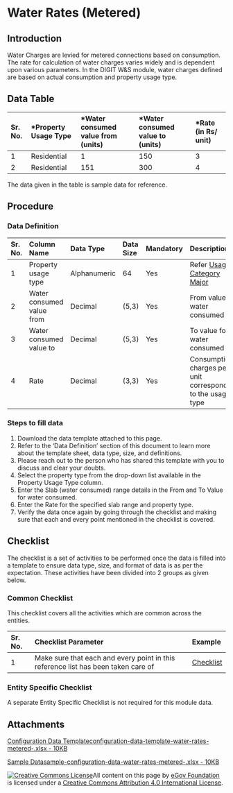 # Water Rates \(Metered\)

## Introduction <a id="introduction"></a>

Water Charges are levied for metered connections based on consumption. The rate for calculation of water charges varies widely and is dependent upon various parameters. In the DIGIT W&S module, water charges defined are based on actual consumption and property usage type.

## Data Table <a id="data-table"></a>

| Sr. No. | \*Property Usage Type | \*Water consumed value from \(units\) | \*Water consumed value to \(units\) | \*Rate \(in Rs/ unit\) |
| :--- | :--- | :--- | :--- | :--- |
| 1 | Residential | 1 | 150 | 3 |
| 2 | Residential | 151 | 300 | 4 |

The data given in the table is sample data for reference.

## Procedure <a id="procedure"></a>

### Data Definition <a id="data-definition"></a>

| Sr. No. | Column Name | Data Type | Data Size | Mandatory | Description |
| :--- | :--- | :--- | :--- | :--- | :--- |
| 1 | Property usage type | Alphanumeric | 64 | Yes | Refer [Usage Category Major](../../property-tax/pt-master-data-templates/usage-category-major.md)​ |
| 2 | Water consumed value from | Decimal | \(5,3\) | Yes | From value for water consumed |
| 3 | Water consumed value to | Decimal | \(5,3\) | Yes | To value for water consumed |
| 4 | Rate | Decimal | \(3,3\) | Yes | Consumption charges per unit corresponding to the usage type |

### Steps to fill data <a id="steps-to-fill-data"></a>

1. Download the data template attached to this page.
2. Refer to the ‘Data Definition’ section of this document to learn more about the template sheet, data type, size, and definitions.
3. Please reach out to the person who has shared this template with you to discuss and clear your doubts.
4. Select the property type from the drop-down list available in the Property Usage Type column.
5. Enter the Slab \(water consumed\) range details in the From and To Value for water consumed.
6. Enter the Rate for the specified slab range and property type.
7. Verify the data once again by going through the checklist and making sure that each and every point mentioned in the checklist is covered.

## Checklist <a id="checklist"></a>

The checklist is a set of activities to be performed once the data is filled into a template to ensure data type, size, and format of data is as per the expectation. These activities have been divided into 2 groups as given below.

### Common Checklist <a id="common-checklist"></a>

This checklist covers all the activities which are common across the entities.

| Sr. No. | Checklist Parameter | Example |
| :--- | :--- | :--- |
| 1 | Make sure that each and every point in this reference list has been taken care of | ​[Checklist](https://docs.digit.org/configure-digit/configuring-master-data-templates/module-setup/common-config/checklist)​ |

### Entity Specific Checklist <a id="entity-specific-checklist"></a>

A separate Entity Specific Checklist is not required for this module data.

## Attachments <a id="attachments"></a>

[Configuration Data Templateconfiguration-data-template-water-rates-metered-.xlsx - 10KB](https://firebasestorage.googleapis.com/v0/b/gitbook-28427.appspot.com/o/assets%2F-MERG_iQW5oN4ukgXP8K%2Fsync%2F9da6a88d02f4734f3ba99c826cc6ed8c73821e0f.xlsx?generation=1602050613133888&alt=media)

[Sample Datasample-configuration-data-water-rates-metered-.xlsx - 10KB](https://firebasestorage.googleapis.com/v0/b/gitbook-28427.appspot.com/o/assets%2F-MERG_iQW5oN4ukgXP8K%2Fsync%2F157dd552147843726c44cf449fe5b85ff4d7edea.xlsx?generation=1602050613203075&alt=media)

[![Creative Commons License](https://i.creativecommons.org/l/by/4.0/80x15.png)](http://creativecommons.org/licenses/by/4.0/)All content on this page by [eGov Foundation ](https://egov.org.in/)is licensed under a [Creative Commons Attribution 4.0 International License](http://creativecommons.org/licenses/by/4.0/).


